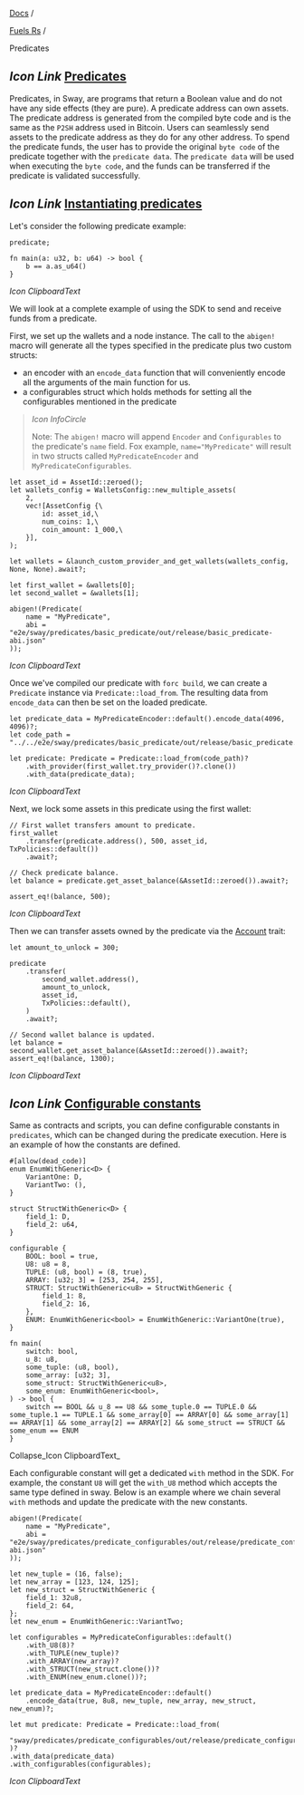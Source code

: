 [Docs](https://docs.fuel.network/) /

[Fuels Rs](https://docs.fuel.network/docs/fuels-rs/) /

Predicates

## _Icon Link_ [Predicates](https://docs.fuel.network/docs/fuels-rs/predicates/\#predicates)

Predicates, in Sway, are programs that return a Boolean value and do not have any side effects (they are pure). A predicate address can own assets. The predicate address is generated from the compiled byte code and is the same as the `P2SH` address used in Bitcoin. Users can seamlessly send assets to the predicate address as they do for any other address. To spend the predicate funds, the user has to provide the original `byte code` of the predicate together with the `predicate data`. The `predicate data` will be used when executing the `byte code`, and the funds can be transferred if the predicate is validated successfully.

## _Icon Link_ [Instantiating predicates](https://docs.fuel.network/docs/fuels-rs/predicates/\#instantiating-predicates)

Let's consider the following predicate example:

```fuel_Box fuel_Box-idXKMmm-css
predicate;

fn main(a: u32, b: u64) -> bool {
    b == a.as_u64()
}

```

_Icon ClipboardText_

We will look at a complete example of using the SDK to send and receive funds from a predicate.

First, we set up the wallets and a node instance. The call to the `abigen!` macro will generate all the types specified in the predicate plus two custom structs:

- an encoder with an `encode_data` function that will conveniently encode all the arguments of the main function for us.
- a configurables struct which holds methods for setting all the configurables mentioned in the predicate

> _Icon InfoCircle_
>
> Note: The `abigen!` macro will append `Encoder` and `Configurables` to the predicate's `name` field. Fox example, `name="MyPredicate"` will result in two structs called `MyPredicateEncoder` and `MyPredicateConfigurables`.

```fuel_Box fuel_Box-idXKMmm-css
let asset_id = AssetId::zeroed();
let wallets_config = WalletsConfig::new_multiple_assets(
    2,
    vec![AssetConfig {\
        id: asset_id,\
        num_coins: 1,\
        coin_amount: 1_000,\
    }],
);

let wallets = &launch_custom_provider_and_get_wallets(wallets_config, None, None).await?;

let first_wallet = &wallets[0];
let second_wallet = &wallets[1];

abigen!(Predicate(
    name = "MyPredicate",
    abi = "e2e/sway/predicates/basic_predicate/out/release/basic_predicate-abi.json"
));
```

_Icon ClipboardText_

Once we've compiled our predicate with `forc build`, we can create a `Predicate` instance via `Predicate::load_from`. The resulting data from `encode_data` can then be set on the loaded predicate.

```fuel_Box fuel_Box-idXKMmm-css
let predicate_data = MyPredicateEncoder::default().encode_data(4096, 4096)?;
let code_path = "../../e2e/sway/predicates/basic_predicate/out/release/basic_predicate.bin";

let predicate: Predicate = Predicate::load_from(code_path)?
    .with_provider(first_wallet.try_provider()?.clone())
    .with_data(predicate_data);
```

_Icon ClipboardText_

Next, we lock some assets in this predicate using the first wallet:

```fuel_Box fuel_Box-idXKMmm-css
// First wallet transfers amount to predicate.
first_wallet
    .transfer(predicate.address(), 500, asset_id, TxPolicies::default())
    .await?;

// Check predicate balance.
let balance = predicate.get_asset_balance(&AssetId::zeroed()).await?;

assert_eq!(balance, 500);
```

_Icon ClipboardText_

Then we can transfer assets owned by the predicate via the [Account](https://docs.fuel.network/docs/fuels-rs/accounts/) trait:

```fuel_Box fuel_Box-idXKMmm-css
let amount_to_unlock = 300;

predicate
    .transfer(
        second_wallet.address(),
        amount_to_unlock,
        asset_id,
        TxPolicies::default(),
    )
    .await?;

// Second wallet balance is updated.
let balance = second_wallet.get_asset_balance(&AssetId::zeroed()).await?;
assert_eq!(balance, 1300);
```

_Icon ClipboardText_

## _Icon Link_ [Configurable constants](https://docs.fuel.network/docs/fuels-rs/predicates/\#configurable-constants)

Same as contracts and scripts, you can define configurable constants in `predicates`, which can be changed during the predicate execution. Here is an example of how the constants are defined.

```fuel_Box fuel_Box-idXKMmm-css
#[allow(dead_code)]
enum EnumWithGeneric<D> {
    VariantOne: D,
    VariantTwo: (),
}

struct StructWithGeneric<D> {
    field_1: D,
    field_2: u64,
}

configurable {
    BOOL: bool = true,
    U8: u8 = 8,
    TUPLE: (u8, bool) = (8, true),
    ARRAY: [u32; 3] = [253, 254, 255],
    STRUCT: StructWithGeneric<u8> = StructWithGeneric {
        field_1: 8,
        field_2: 16,
    },
    ENUM: EnumWithGeneric<bool> = EnumWithGeneric::VariantOne(true),
}

fn main(
    switch: bool,
    u_8: u8,
    some_tuple: (u8, bool),
    some_array: [u32; 3],
    some_struct: StructWithGeneric<u8>,
    some_enum: EnumWithGeneric<bool>,
) -> bool {
    switch == BOOL && u_8 == U8 && some_tuple.0 == TUPLE.0 && some_tuple.1 == TUPLE.1 && some_array[0] == ARRAY[0] && some_array[1] == ARRAY[1] && some_array[2] == ARRAY[2] && some_struct == STRUCT && some_enum == ENUM
}
```

Collapse_Icon ClipboardText_

Each configurable constant will get a dedicated `with` method in the SDK. For example, the constant `U8` will get the `with_U8` method which accepts the same type defined in sway. Below is an example where we chain several `with` methods and update the predicate with the new constants.

```fuel_Box fuel_Box-idXKMmm-css
abigen!(Predicate(
    name = "MyPredicate",
    abi = "e2e/sway/predicates/predicate_configurables/out/release/predicate_configurables-abi.json"
));

let new_tuple = (16, false);
let new_array = [123, 124, 125];
let new_struct = StructWithGeneric {
    field_1: 32u8,
    field_2: 64,
};
let new_enum = EnumWithGeneric::VariantTwo;

let configurables = MyPredicateConfigurables::default()
    .with_U8(8)?
    .with_TUPLE(new_tuple)?
    .with_ARRAY(new_array)?
    .with_STRUCT(new_struct.clone())?
    .with_ENUM(new_enum.clone())?;

let predicate_data = MyPredicateEncoder::default()
    .encode_data(true, 8u8, new_tuple, new_array, new_struct, new_enum)?;

let mut predicate: Predicate = Predicate::load_from(
    "sway/predicates/predicate_configurables/out/release/predicate_configurables.bin",
)?
.with_data(predicate_data)
.with_configurables(configurables);
```

_Icon ClipboardText_